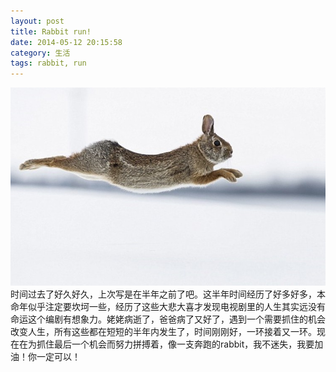 ```yaml
---
layout: post
title: Rabbit run!
date: 2014-05-12 20:15:58
category: 生活
tags: rabbit, run
---
```

![Rabbit](https://raw.githubusercontent.com/charlieshao5189/charlieshao5189.github.io/master/assets/pics/rabbit.jpg)
时间过去了好久好久，上次写是在半年之前了吧。这半年时间经历了好多好多，本命年似乎注定要坎坷一些，经历了这些大悲大喜才发现电视剧里的人生其实远没有命运这个编剧有想象力。姥姥病逝了，爸爸病了又好了，遇到一个需要抓住的机会改变人生，所有这些都在短短的半年内发生了，时间刚刚好，一环接着又一环。现在在为抓住最后一个机会而努力拼搏着，像一支奔跑的rabbit，我不迷失，我要加油！你一定可以！
